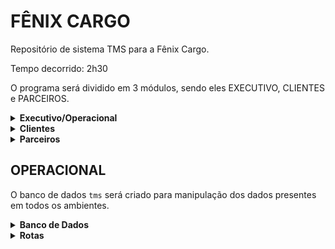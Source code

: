 # FÊNIX CARGO
Repositório de sistema TMS para a Fênix Cargo.

Tempo decorrido: 2h30

O programa será dividido em 3 módulos, sendo eles EXECUTIVO, CLIENTES e PARCEIROS.

<details>
  <summary><b>Executivo/Operacional</b></summary>
  <br>
  Esse módulo é direcionado aos funcionários da empresa, sendo responsável pelo gerenciamento dos dados em sistema. Dividido em:
  
  - Cadastros: clientes, agentes, usuários, funcionários, serviços
  - Guarda Volume
  - Tabela
  - Cotação/Simulação
  - Minuta
  - Fatura
  - Despesas (mensais, agentes)
  - Documentação (certidões, minutas de embarque, declarações) -> integração com Google Drive
</details>

<details>
  <summary><b>Clientes</b></summary>
  <br>
  Esse módulo é direcionado aos clientes da empresa. Além de visualizar os dados associados a eles, os clientes também podem enviar solicitações pelo sistema. Dividido em:

  - Meus volumes (visualizar itens do guarda volume)
  - Cotação (envio de cotação)
  - Minuta (emissão e acompanhamento)
  - Fatura (pagamento online, extrato de pendencias e pagamentos)
  - Dados cadastrais (editar endereço, email, telefone)
</details>

<details>
  <summary><b>Parceiros</b></summary>
  <br>
  Esse módulo é direcionado para funcionários terceiros, como motoristas ou agentes para atualização do status da encomenda e acessarem seus relatórios de pagamento. Dividido em:
  
  - Minhas minutas (atualizar minuta, acompanhamento do histórico)
  - Cobranças/Pagamentos (pagamentos recebidos e pendentes)
  - Dados cadastrais (editar endereço, email, telefone, tabela de preço e dados de pagamento)
</details>


## **OPERACIONAL**
O banco de dados `tms` será criado para manipulação dos dados presentes em todos os ambientes.

<details>
<summary><b>Banco de Dados</b></summary>
<br>

Criação de tabelas e colunas conforme abaixo em PostgreSQL:

- usuarios
  - id
  - id_pessoas.email
  - senha
  - id_perfilAcesso (Cliente, Parceiros, Operacional)
  - id_nivelAcesso (administrador, financeiro, comercial)
- pessoas
  - id
  - cpf/cnpj
  - rg/ie (RG só não obrigatório para cliente)
  - nome/razaoSocial
  - email (campo único)
  - id_telefone (telefone + respContato)
  - id_classificação (clientes, agentes/parceiros, usuários, funcionários, serviços, companhia, motorista)
  - id_endereço (pais, cep, estado, cidade, bairro, rua, numero, complemento, infoAdicionais)
  - id_dadosBancarios{
      - id_formaPagamento('PIX, transferencia, boleto')
      - codPIX
      - tipoPIX
      - id_codBanco('codBanco, nomeBanco')
      - agencia
      - numeroConta)}
- guarda_volume
  - id
  - id_pessoas
  - dataEntrada
  - dataSaída
  - id_enderecoOrigem
  - id_minutaEntrada.numeroMinuta
  - id_enderecoDestino
  - id_minutaSaida.numeroMinuta
  - valorNF
  - id_item{
    - descricaoItem (único)
    - id_armazem (nome, id_endereço)
    - posicaoItem
    - quantidadeItem
    - alturaItem
    - larguraItem
    - comprimentoItem
    - cubagemItem
    - pesoTotalItem
    - pesoCubadoItem
    - imagemAnexo}
- tabela
  - id
  - id_tipoTabela (fenix, terceiros)
  - id_pessoa.endereço (para tabela de terceiros)
  - id_categoriaTabela (urgente, comum, exclusivo)
  - anexo
  - id_localOrigem (pais, cep, estado, cidade)
  - id_localDestino (pais, cep, estado, cidade)
  - id_tarifas {
    - id_tipoTarifa (taxaMinima, excedente, taxaFixaKg)
    - id_moeda (real, dolar)
    - valorFrete
    - pesoInicial
    - pesoFinal
    - id_tipoPrazo (dias / horas)
    - prazoMinimo
    - prazoMaximo
    }
- taxas adicionais
  - id
  - descricao (Taxa interior, Seguro, Seguro Redespacho, Troca de gelo, Area de risco)
  - id_moeda (real, dolar)
  - valorTaxa
  - alcanceGeografico (pais, cep, estado, cidade)
  - condição/associado á: (valor NF, por km)
  - incluso (SEMPRE, QUANDO SELECIONADO)
- cotação
  - id_clienteOrigem
  - id_clienteDestino
  - id_localOrigem (pais, cep, estado, cidade)
  - id_localDestino (pais, cep, estado, cidade)
  - tipoDocumento (NF, declaracao, CTE)
  - valorProduto
  - id_tipoEmbalagem (caixa papelão, isopor, sem embalagem)
  - pesoTotal
  - id_item{
    - quantidadeItem
    - alturaItem
    - larguraItem
    - comprimentoItem
    - pesoCubadoItem}
  - id_TarifaAdicional (muitos pra muitos)
  - id_cotacaoFrete{
    - id_categoriaFrete (urgente, comum, exclusivo)
    - taxaMinima
    - taxaFixa
    - excedente
    - seguro
    - distanciaCapital
    - taxaInterior
    - valorFrete}
  - id_anexo
- minuta
  - id
  - produto
  - valorProduto
  - pesoTotal
  - aprovadorFrete
  - valorFrete
  - codCotacao
  - id_clienteOrigem
  - id_clienteDestino
  - id_clientePagador
  - id_endereçoOrigem
  - id_endereçoDestino
  - id_tipoDeclaracao (NF, declaracao, CTE)
  - id_tipoEmbalagem (caixa papelão, isopor, sem embalagem)
  - id_item{
    - quantidadeItem
    - alturaItem
    - larguraItem
    - comprimentoItem
    - pesoCubadoItem}
  - id_anexo
- AtualizarMinuta
  - id
  - id_minuta
  - id_statusMinuta (aguardando coleta, saiu para coleta, coleta efetuada, aguardando liberação, em trânsito, saiu pra entrega, entrega efetuada)
  - data
  - cidade
  - nomeResponsavel
  - id_tipoDocumento (RG, CPF)
  - numeroDocumento
  - id_anexo
- AssociadoMinuta
  - id
  - id_minuta
  - id_pessoa {
    - nome/razao social
    - email (campo único)
    - id_telefone (telefone + respContato)
    - classificação (clientes, agentes/parceiros, usuários, funcionários, serviços, companhia, motorista)}
  - numeroRegistro
  - custo
  - data
  - id_anexo
- fatura
  - id
  - id_minutaFatura (COUNT *)
  - id_statusPagamento (aberto, pago, atrasado)
  - id_minuta{
    - clientePagador
    - aprovadorFrete
    - valorFrete
    - codCotacao}
  - id_formaPagamento (boleto, cartão de credito, PIX)
  - incluirJuros (sim/não)
  - valorJuros
  - incluirMulta (sim/nao)
  - valorMulta
  - id_banco
  - dataVencimento
  - dataEmissao
  - codigoBarrasBoleto
  - observacaoFatura
  - valorFatura
  - numeroDocumento (nº CTE, nº NFS)
  - id_anexo (CTE / NFS)
- despesas
  - id_associadoMinuta (id_pessoa {nome/razaoSocial, email, id_telefone, id_classificação, id_dadosBancarios}, custo, id_minuta)
  - id_statusPagamento (aberto, pago, atrasado)
  - id_formaPagamento (boleto, cartão de credito, PIX)
  - id_banco
  - id_anexo
  - incluirJuros (sim/não)
  - valorJuros
  - incluirMulta (sim/nao)
  - valorMulta
  - dataVencimento
  - codigoBarrasBoleto
  - valorAPagar
  - descrição (numeroIdentificação)

</details>

<details>
<summary><b> Rotas </b></summary>

## **Status Codes**

Abaixo, listamos os possíveis **_status codes_** esperados como resposta da API.

```javascript
// 200 (OK) = requisição bem sucedida
// 201 (Created) = requisição bem sucedida e algo foi criado
// 204 (No Content) = requisição bem sucedida, sem conteúdo no corpo da resposta
// 400 (Bad Request) = o servidor não entendeu a requisição pois está com uma sintaxe/formato inválido
// 401 (Unauthorized) = o usuário não está autenticado (logado)
// 403 (Forbidden) = o usuário não tem permissão de acessar o recurso solicitado
// 404 (Not Found) = o servidor não pode encontrar o recurso solicitado
// 500 (Internal Server Error) = erro inesperado do servidor
```

#### `GET` `/categoria`

Essa é a rota que será chamada quando o usuário quiser listar todos os perfis cadastrados.

## **Perfil de Acesso**

- Cliente
- Parceiros
- Operacional

</details>
